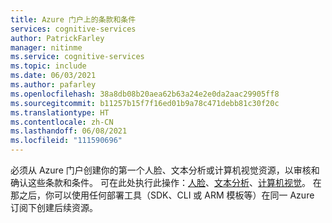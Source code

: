 ```yaml
---
title: Azure 门户上的条款和条件
services: cognitive-services
author: PatrickFarley
manager: nitinme
ms.service: cognitive-services
ms.topic: include
ms.date: 06/03/2021
ms.author: pafarley
ms.openlocfilehash: 38a8db08b20aea62b63a24e2e0da2aac29905ff8
ms.sourcegitcommit: b11257b15f7f16ed01b9a78c471debb81c30f20c
ms.translationtype: HT
ms.contentlocale: zh-CN
ms.lasthandoff: 06/08/2021
ms.locfileid: "111590696"
---
```

必须从 Azure 门户创建你的第一个人脸、文本分析或计算机视觉资源，以审核和确认这些条款和条件。 可在此处执行此操作：[人脸](https://portal.azure.com/#create/Microsoft.CognitiveServicesFace)、[文本分析](https://ms.portal.azure.com/#create/Microsoft.CognitiveServicesTextAnalytics)、[计算机视觉](https://portal.azure.com/#create/Microsoft.CognitiveServicesComputerVision)。 在那之后，你可以使用任何部署工具（SDK、CLI 或 ARM 模板等）在同一 Azure 订阅下创建后续资源。
